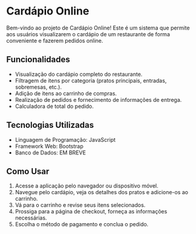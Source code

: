 # Cardápio Online

Bem-vindo ao projeto de Cardápio Online! Este é um sistema que permite aos usuários visualizarem o cardápio de um restaurante de forma conveniente e fazerem pedidos online.

## Funcionalidades

- Visualização do cardápio completo do restaurante.
- Filtragem de itens por categoria (pratos principais, entradas, sobremesas, etc.).
- Adição de itens ao carrinho de compras.
- Realização de pedidos e fornecimento de informações de entrega.
- Calculadora de total do pedido.

## Tecnologias Utilizadas

- Linguagem de Programação: JavaScript
- Framework Web: Bootstrap
- Banco de Dados: EM BREVE

## Como Usar

1. Acesse a aplicação pelo navegador ou dispositivo móvel.
2. Navegue pelo cardápio, veja os detalhes dos pratos e adicione-os ao carrinho.
3. Vá para o carrinho e revise seus itens selecionados.
4. Prossiga para a página de checkout, forneça as informações necessárias.
5. Escolha o método de pagamento e conclua o pedido.